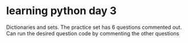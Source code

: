 # learning python day 3
 Dictionaries and sets. The practice set has 6 questions commented out. Can run the desired question code by commenting the other questions
